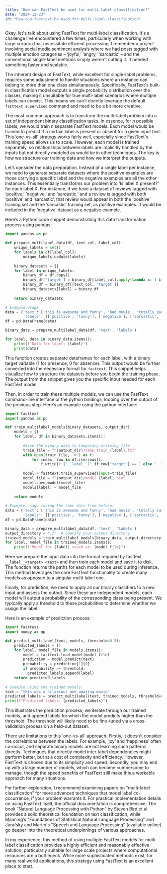 ```yaml
---
title: "How can FastText be used for multi-label classification?"
date: "2024-12-23"
id: "how-can-fasttext-be-used-for-multi-label-classification"
---
```


Okay, let's talk about using FastText for multi-label classification. It's a challenge I've encountered a few times, particularly when working with large corpora that necessitate efficient processing. I remember a project involving social media sentiment analysis where we had posts tagged with multiple emotion categories – ‘joyful,’ ‘angry,’ ‘sarcastic’ – and the conventional single-label methods simply weren't cutting it. It needed something faster and scalable.

The inherent design of FastText, while excellent for single-label problems, requires some adjustment to handle situations where an instance can belong to more than one class simultaneously. Specifically, FastText's built-in classification model outputs a single probability distribution over the classes, making it unsuitable for true multi-label scenarios where multiple labels can coexist. This means we can't directly leverage the default `fasttext supervised` command and need to be a bit more creative.

The most common approach is to transform the multi-label problem into a set of independent binary classification tasks. In essence, for *n* possible labels, we would train *n* separate FastText models. Each model would be trained to predict if a certain label is present or absent for a given input text. This ‘one-vs-all’ strategy works fairly well, especially since FastText's training speed allows us to scale. However, each model is trained separately, so relationships between labels are implicitly handled by the inputs but not directly modeled as would be in other techniques. The key is how we structure our training data and how we interpret the outputs.

Let’s consider the data preparation. Instead of a single label per instance, we need to generate separate datasets where the positive examples are those carrying a specific label and the negative examples are all the other instances. This essentially transforms our problem into ‘Is label X present?’ for each label X. For instance, if we have a dataset of reviews tagged with ‘positive,’ ‘negative,’ and ‘sarcastic,’ and a review is tagged with both ‘positive’ and ‘sarcastic’, that review would appear in both the ‘positive’ training set and the ‘sarcastic’ training set, as positive examples. It would be included in the ‘negative’ dataset as a negative example.

Here’s a Python code snippet demonstrating this data transformation process using pandas:

```python
import pandas as pd

def prepare_multilabel_data(df, text_col, label_col):
    unique_labels = set()
    for labels in df[label_col]:
        unique_labels.update(labels)
    
    binary_datasets = {}
    for label in unique_labels:
        binary_df = df.copy()
        binary_df['target'] = binary_df[label_col].apply(lambda x: 1 if label in x else 0)
        binary_df = binary_df[[text_col, 'target']]
        binary_datasets[label] = binary_df
    
    return binary_datasets

# Example Usage
data = {'text': ['this is awesome and funny', 'bad movie', 'totally sarcastic and great'],
        'labels': [['positive', 'funny'], ['negative'], ['sarcastic', 'positive']]}
df = pd.DataFrame(data)

binary_data = prepare_multilabel_data(df, 'text', 'labels')

for label, data in binary_data.items():
    print(f"Data for label: {label}")
    print(data)
```

This function creates separate dataframes for each label, with a binary target variable (1 for presence, 0 for absence). This output would be further converted into the necessary format for `fasttext`. This snippet helps visualize how to structure the datasets before you begin the training phase. The output from the snippet gives you the specific input needed for each FastText model.

Then, in order to train these multiple models, we can use the FastText command-line interface or the python bindings, looping over the output of the previous step. Here’s an example using the python interface:

```python
import fasttext
import pandas as pd

def train_multilabel_models(binary_datasets, output_dir):
    models = {}
    for label, df in binary_datasets.items():
        
        #Save the binary data to temporary training file
        train_file = f"{output_dir}/temp_train_{label}.txt"
        with open(train_file, 'w') as f:
            for index, row in df.iterrows():
                f.write(f'{"__label__1" if row["target"] == 1 else "__label__0"} {row["text"]}\n')
                
        model = fasttext.train_supervised(input=train_file)
        model_file = f"{output_dir}/model_{label}.bin"
        model.save_model(model_file)
        models[label] = model_file
        
    return models
    
# Example usage (using the same data from before)
data = {'text': ['this is awesome and funny', 'bad movie', 'totally sarcastic and great'],
        'labels': [['positive', 'funny'], ['negative'], ['sarcastic', 'positive']]}
df = pd.DataFrame(data)

binary_data = prepare_multilabel_data(df, 'text', 'labels')
output_directory = './'  # Specify your output directory
trained_models = train_multilabel_models(binary_data, output_directory)
for label, model_file in trained_models.items():
    print(f"Model for {label} saved at: {model_file}")

```

Here we prepare the input data into the format required by fasttext `__label__<target> <text>` and then train each model and save it to disk. The function returns the paths for each model to be used during inference. This method leverages the core FastText functionality to create many models as opposed to a singular multi-label one.

Finally, for prediction, we need to apply all our binary classifiers to a new input and assess the output. Since these are independent models, each model will output a probability of the corresponding class being present. We typically apply a threshold to these probabilities to determine whether we assign the label.

Here is an example of prediction process:

```python
import fasttext
import numpy as np

def predict_multilabel(text, models, threshold=0.5):
    predicted_labels = []
    for label, model_file in models.items():
        model = fasttext.load_model(model_file)
        prediction = model.predict(text)
        probability = prediction[1][0]
        if probability >= threshold:
          predicted_labels.append(label)
    return predicted_labels
    
# Example using the trained models:
text = "this was a hilarious and amazing movie"
predicted_labels = predict_multilabel(text, trained_models, threshold=0.6)
print(f"Predicted labels: {predicted_labels}")
```
This illustrates the prediction process; we iterate through our trained models, and append labels for which the model predicts higher than the threshold. The threshold will likely need to be fine-tuned via a cross-validation process on a held-out dataset.

There are limitations to this 'one-vs-all' approach. Firstly, it doesn't consider the correlations between the labels. For example, ‘joy’ and ‘happiness’ often co-occur, and separate binary models are not learning such patterns directly. Techniques that directly model inter-label dependencies might perform better, but at a cost of complexity and efficiency. However, FastText is chosen due to its simplicity and speed. Secondly, you may end up with a large number of models, which can become cumbersome to manage, though the speed benefits of FastText still make this a workable approach for many situations.

For further exploration, I recommend examining papers on "multi-label classification" for more advanced techniques that model label co-occurrence, if your problem warrants it. For practical implementation details on using FastText itself, the official documentation is comprehensive. The book “Natural Language Processing with Python” by Steven Bird et al. provides a solid theoretical foundation on text classification, while Manning’s "Foundations of Statistical Natural Language Processing" and Jurafsky and Martin's "Speech and Language Processing" (available online) go deeper into the theoretical underpinnings of various approaches.

In my experience, this method of using multiple FastText models for multi-label classification provides a highly efficient and reasonably effective solution, particularly suitable for large scale projects where computational resources are a bottleneck. While more sophisticated methods exist, for many real world applications, this strategy using FastText is an excellent place to start.
